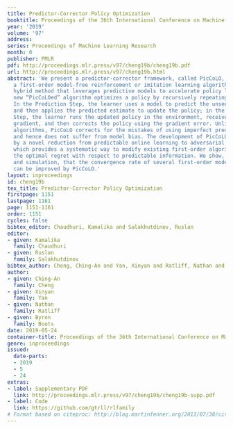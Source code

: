 ```yaml
---
title: Predictor-Corrector Policy Optimization
booktitle: Proceedings of the 36th International Conference on Machine Learning
year: '2019'
volume: '97'
address: 
series: Proceedings of Machine Learning Research
month: 0
publisher: PMLR
pdf: http://proceedings.mlr.press/v97/cheng19b/cheng19b.pdf
url: http://proceedings.mlr.press/v97/cheng19b.html
abstract: 'We present a predictor-corrector framework, called PicCoLO, that can transform
  a first-order model-free reinforcement or imitation learning algorithm into a new
  hybrid method that leverages predictive models to accelerate policy learning. The
  new “PicCoLOed” algorithm optimizes a policy by recursively repeating two steps:
  In the Prediction Step, the learner uses a model to predict the unseen future gradient
  and then applies the predicted estimate to update the policy; in the Correction
  Step, the learner runs the updated policy in the environment, receives the true
  gradient, and then corrects the policy using the gradient error. Unlike previous
  algorithms, PicCoLO corrects for the mistakes of using imperfect predicted gradients
  and hence does not suffer from model bias. The development of PicCoLO is made possible
  by a novel reduction from predictable online learning to adversarial online learning,
  which provides a systematic way to modify existing first-order algorithms to achieve
  the optimal regret with respect to predictable information. We show, in both theory
  and simulation, that the convergence rate of several first-order model-free algorithms
  can be improved by PicCoLO.'
layout: inproceedings
id: cheng19b
tex_title: Predictor-Corrector Policy Optimization
firstpage: 1151
lastpage: 1161
page: 1151-1161
order: 1151
cycles: false
bibtex_editor: Chaudhuri, Kamalika and Salakhutdinov, Ruslan
editor:
- given: Kamalika
  family: Chaudhuri
- given: Ruslan
  family: Salakhutdinov
bibtex_author: Cheng, Ching-An and Yan, Xinyan and Ratliff, Nathan and Boots, Byron
author:
- given: Ching-An
  family: Cheng
- given: Xinyan
  family: Yan
- given: Nathan
  family: Ratliff
- given: Byron
  family: Boots
date: 2019-05-24
container-title: Proceedings of the 36th International Conference on Machine Learning
genre: inproceedings
issued:
  date-parts:
  - 2019
  - 5
  - 24
extras:
- label: Supplementary PDF
  link: http://proceedings.mlr.press/v97/cheng19b/cheng19b-supp.pdf
- label: Code
  link: https://github.com/gtrll/rlfamily
# Format based on citeproc: http://blog.martinfenner.org/2013/07/30/citeproc-yaml-for-bibliographies/
---
```

